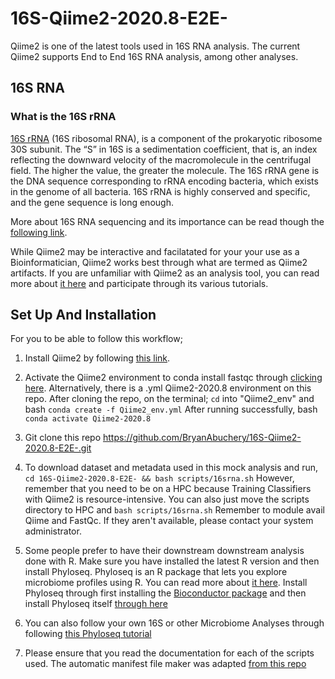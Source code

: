 # 16S-Qiime2-2020.8-E2E-
Qiime2 is one of the latest tools used in 16S RNA analysis. The current Qiime2 supports End to End 16S RNA analysis, among other analyses.

## 16S RNA

### What is the 16S rRNA

[16S rRNA](https://www.cd-genomics.com/16S-18S-ITS-Amplicon-Sequencing.html) (16S ribosomal RNA), is a component of the prokaryotic ribosome 30S subunit. The “S” in 16S is a sedimentation coefficient, that is, an index reflecting the downward velocity of the macromolecule in the centrifugal field. The higher the value, the greater the molecule. The 16S rRNA gene is the DNA sequence corresponding to rRNA encoding bacteria, which exists in the genome of all bacteria. 16S rRNA is highly conserved and specific, and the gene sequence is long enough.

More about 16S RNA sequencing and its importance can be read though the [following link](https://www.cd-genomics.com/blog/16s-rrna-one-of-the-most-important-rrnas/).

While Qiime2 may be interactive and facilatated for your your use as a Bioinformatician, Qiime2 works best through what are termed as Qiime2 artifacts. If you are unfamiliar with Qiime2 as an analysis tool, you can read more about [it here](https://docs.qiime2.org/2020.8/) and participate through its various tutorials.

## Set Up And Installation

For you to be able to follow this workflow;

1. Install Qiime2 by following [this link](https://docs.qiime2.org/2020.8/install/native/).

2. Activate the Qiime2 environment to conda install fastqc through [clicking here](https://anaconda.org/bioconda/fastqc). Alternatively, there is a .yml Qiime2-2020.8 environment on this repo. After cloning the repo, on the terminal; `cd` into "Qiime2_env" and bash `conda create -f Qiime2_env.yml` After running successfully, bash `conda activate Qiime2-2020.8`

3. Git clone this repo https://github.com/BryanAbuchery/16S-Qiime2-2020.8-E2E-.git

4. To download dataset and metadata used in this mock analysis and run, `cd 16S-Qiime2-2020.8-E2E- && bash scripts/16srna.sh` However, remember that you need to be on a HPC because Training Classifiers with Qiime2 is resource-intensive. You can also just move the scripts directory to HPC and `bash scripts/16srna.sh` Remember to module avail Qiime and FastQc. If they aren't available, please contact your system administrator.

5. Some people prefer to have their downstream downstream analysis done with R. Make sure you have installed the latest R version and then install Phyloseq. Phyloseq is an R package that lets you explore microbiome profiles using R. You can read more about [it here](https://joey711.github.io/phyloseq/). Install Phyloseq through first installing the [Bioconductor package](https://bioconductor.org/install/) and then install Phyloseq itself [through here](http://bioconductor.org/packages/release/bioc/html/phyloseq.html)

6. You can also follow your own 16S or other Microbiome Analyses through following [this Phyloseq tutorial](https://vaulot.github.io/tutorials/Phyloseq_tutorial.html)

7. Please ensure that you read the documentation for each of the scripts used. The automatic manifest file maker was adapted [from this repo](https://github.com/Micro-Biology/BasicBashCode/blob/master/BasicScripts/Q2_manifest_maker.py)
